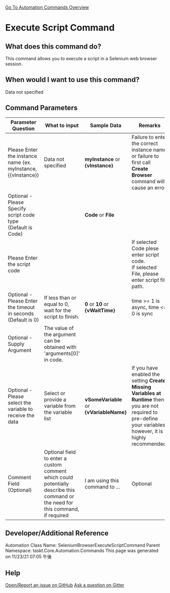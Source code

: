 <!--TITLE: Execute Script Command -->
<!-- SUBTITLE: a command in the Web Browser Commands group. -->
[Go To Automation Commands Overview](/automation-commands.md)


# Execute Script Command


## What does this command do?
This command allows you to execute a script in a Selenium web browser session.


## When would I want to use this command?
Data not specified


## Command Parameters
| Parameter Question   	| What to input  	|  Sample Data 	| Remarks  	|
| ---                    | ---               | ---           | ---       |
|Please Enter the instance name (ex. myInstance, {{vInstance})|Data not specified|**myInstance** or **{vInstance}**|Failure to enter the correct instance name or failure to first call **Create Browser** command will cause an error|
|Optional - Please Specify script code type (Default is Code)||**Code** or **File**||
|Please Enter the script code|||If selected Code plese enter script code.<br>If selected File, please enter script file path.|
|Optional - Please Enter the timeout in seconds (Default is 0)|If less than or equal to 0, wait for the script to finish.|**0** or **10** or **{vWaitTime}**|time >= 1 is async, time <= 0 is sync|
|Optional - Supply Argument|The value of the argument can be obtained with 'arguments[0]' in code.|||
|Optional - Please select the variable to receive the data|Select or provide a variable from the variable list|**vSomeVariable** or **{vVariableName}**|If you have enabled the setting **Create Missing Variables at Runtime** then you are not required to pre-define your variables, however, it is highly recommended.|
|Comment Field (Optional)|Optional field to enter a custom comment which could potentially describe this command or the need for this command, if required|I am using this command to ...|Optional|
















## Developer/Additional Reference
Automation Class Name: SeleniumBrowserExecuteScriptCommand
Parent Namespace: taskt.Core.Automation.Commands
This page was generated on 11/23/21 07:05 午後


## Help
[Open/Report an issue on GitHub](https://github.com/saucepleez/taskt/issues/new)
[Ask a question on Gitter](https://gitter.im/taskt-rpa/Lobby)
